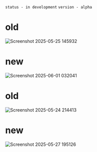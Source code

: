 ``status - in development``
``version - alpha``

# old

![Screenshot 2025-05-25 145932](https://github.com/user-attachments/assets/c3cfbb20-c2c4-4232-bc70-db341476d6a2)

# new

![Screenshot 2025-06-01 032041](https://github.com/user-attachments/assets/51dcfd6a-64a4-4e6a-94d1-6cf1e33afa91)

# old

![Screenshot 2025-05-24 214413](https://github.com/user-attachments/assets/caad59ab-7fba-4eb1-ae8f-bbc335b19c59)

# new

![Screenshot 2025-05-27 195126](https://github.com/user-attachments/assets/a7f38c5c-87b3-4ef0-97ed-46c8c71153e5)
